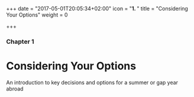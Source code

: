 +++
date = "2017-05-01T20:05:34+02:00"
icon = "<b>1. </b>"
title = "Considering Your Options"
weight = 0

+++

### Chapter 1

# Considering Your Options

An introduction to key decisions and options for a summer or gap year abroad
